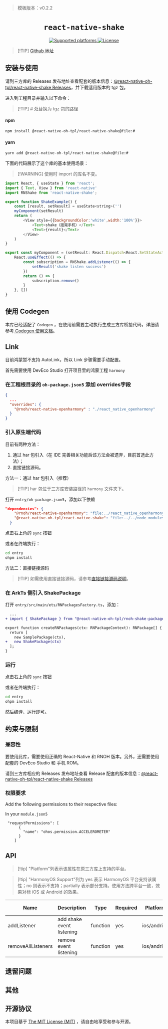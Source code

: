 <!-- {% raw %} -->
> 模板版本：v0.2.2

<p align="center">
  <h1 align="center"> <code>react-native-shake</code> </h1>
</p>
<p align="center">
    <a href="https://github.com/Doko-Demo-Doa/react-native-shake">
        <img src="https://img.shields.io/badge/platforms-android%20|%20ios%20|%20harmony%20-lightgrey.svg" alt="Supported platforms" />
    </a>
    <a href="https://github.com/Doko-Demo-Doa/react-native-shake/blob/main/LICENSE">
        <img src="https://img.shields.io/badge/license-MIT-green.svg" alt="License" />
    </a>
</p>

> [!TIP] [Github 地址](https://github.com/react-native-oh-library/react-native-shake)

## 安装与使用

请到三方库的 Releases 发布地址查看配套的版本信息：[@react-native-oh-tpl/react-native-shake Releases](https://github.com/react-native-oh-library/react-native-shake/releases)，并下载适用版本的 tgz 包。


进入到工程目录并输入以下命令：

> [!TIP] # 处替换为 tgz 包的路径

<!-- tabs:start -->

#### **npm**

```bash
npm install @react-native-oh-tpl/react-native-shake@file:#
```

#### **yarn**

```bash
yarn add @react-native-oh-tpl/react-native-shake@file:#
```

<!-- tabs:end -->

下面的代码展示了这个库的基本使用场景：

> [!WARNING] 使用时 import 的库名不变。

```js
import React, { useState } from 'react';
import { Text, View } from 'react-native'
import RNShake from 'react-native-shake';

export function ShakeExample() {
    const [result, setResult] = useState<string>('')
    myComponent(setResult)
    return (
        <View style={{backgroundColor:'white',width:'100%'}}>
            <Text>shake（摇晃手机）</Text>
            <Text>{result}</Text>
        </View>
    )
}

export const myComponent = (setResult: React.Dispatch<React.SetStateAction<string>>) => {
    React.useEffect(() => {
        const subscription = RNShake.addListener(() => {
            setResult('shake listen success')
        })
        return () => {
            subscription.remove()
        }
    }, [])
}


```
## 使用 Codegen

本库已经适配了 `Codegen` ，在使用前需要主动执行生成三方库桥接代码，详细请参考[ Codegen 使用文档](/zh-cn/codegen.md)。
## Link

目前鸿蒙暂不支持 AutoLink，所以 Link 步骤需要手动配置。

首先需要使用 DevEco Studio 打开项目里的鸿蒙工程 `harmony`

### 在工程根目录的 `oh-package.json5` 添加 overrides字段

```json
{
  ...
  "overrides": {
    "@rnoh/react-native-openharmony" : "./react_native_openharmony"
  }
}
```

### 引入原生端代码

目前有两种方法：

1. 通过 har 包引入（在 IDE 完善相关功能后该方法会被遗弃，目前首选此方法）；
2. 直接链接源码。

方法一：通过 har 包引入（推荐）

> [!TIP] har 包位于三方库安装路径的 `harmony` 文件夹下。

打开 `entry/oh-package.json5`，添加以下依赖

```json
"dependencies": {
    "@rnoh/react-native-openharmony": "file:../react_native_openharmony",
    "@react-native-oh-tpl/react-native-shake": "file:../../node_modules/@react-native-oh-tpl/react-native-shake/harmony/shake_package.har"
  }
```

点击右上角的 `sync` 按钮

或者在终端执行：

```bash
cd entry
ohpm install
```

方法二：直接链接源码

> [!TIP] 如需使用直接链接源码，请参考[直接链接源码说明](/zh-cn/link-source-code.md)。


### 在 ArkTs 侧引入 ShakePackage

打开 `entry/src/main/ets/RNPackagesFactory.ts`，添加：

```diff
  ...
+ import { ShakePackage } from "@react-native-oh-tpl/rnoh-shake-package/ts";

export function createRNPackages(ctx: RNPackageContext): RNPackage[] {
  return [
    new SamplePackage(ctx),
+   new ShakePackage(ctx)
  ];
}
```

### 运行

点击右上角的 `sync` 按钮

或者在终端执行：

```bash
cd entry
ohpm install
```

然后编译、运行即可。

## 约束与限制

### 兼容性


要使用此库，需要使用正确的 React-Native 和 RNOH 版本。另外，还需要使用配套的 DevEco Studio 和 手机 ROM。

请到三方库相应的 Releases 发布地址查看 Release 配套的版本信息：[@react-native-oh-tpl/react-native-shake Releases](https://github.com/react-native-oh-library/react-native-shake/releases)


### 权限要求

Add the following permissions to their respective files:

In your `module.json5`

```
 "requestPermissions": [
      {
        "name": "ohos.permission.ACCELEROMETER"
      }
    ]
```

## API

> [!tip] "Platform"列表示该属性在原三方库上支持的平台。

> [!tip] "HarmonyOS Support"列为 yes 表示 HarmonyOS 平台支持该属性；no 则表示不支持；partially 表示部分支持。使用方法跨平台一致，效果对标 iOS 或 Android 的效果。

| Name | Description | Type | Required | Platform | HarmonyOS Support  |
| ---- | ----------- | ---- | -------- | -------- | ------------------ |
| addListener  | add shake event listening         | function  | yes | ios/andriod      | yes |
| removeAllListeners  | remove event listening         | function  | yes | ios/andriod      | yes |

## 遗留问题

## 其他

## 开源协议

本项目基于 [The MIT License (MIT)](https://github.com/Doko-Demo-Doa/react-native-shake/blob/main/LICENSE) ，请自由地享受和参与开源。
<!-- {% endraw %} -->